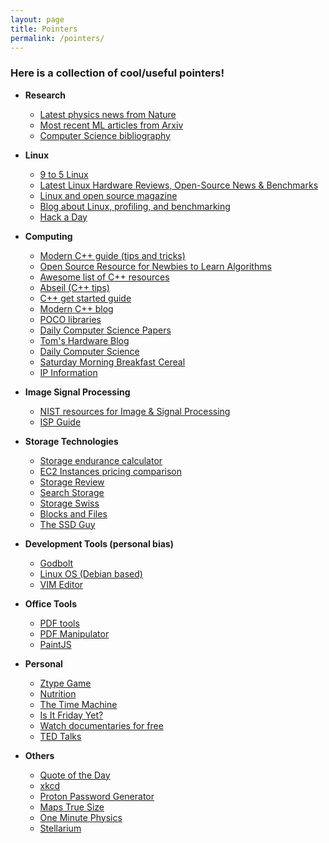 ```yaml
---
layout: page
title: Pointers 
permalink: /pointers/
---
```


### Here is a collection of cool/useful pointers!

- **Research**
  - [Latest physics news from Nature](https://www.nature.com/subjects/physics)
  - [Most recent ML articles from Arxiv](https://arxiv.org/list/stat.ML/recent)
  - [Computer Science bibliography](https://dblp.uni-trier.de/)

- **Linux**
  - [9 to 5 Linux](https://9to5linux.com/)
  - [Latest Linux Hardware Reviews, Open-Source News & Benchmarks](https://www.phoronix.com/)
  - [Linux and open source magazine](https://opensource.com)
  - [Blog about Linux, profiling, and benchmarking](http://www.brendangregg.com)
  - [Hack a Day](https://hackaday.com)

- **Computing**
  - [Modern C++ guide (tips and tricks)](https://stuartwheaton.com/blog/2020-06-14-c++11-guide/)
  - [Open Source Resource for Newbies to Learn Algorithms](https://github.com/TheAlgorithms)
  - [Awesome list of C++ resources](https://github.com/fffaraz/awesome-cpp?tab=readme-ov-file)
  - [Abseil (C++ tips)](https://abseil.io/)
  - [C++ get started guide](https://howistart.org/posts/cpp/1//)
  - [Modern C++ blog](https://www.modernescpp.com/)
  - [POCO libraries](https://pocoproject.org/pocopro.html#osp)
  - [Daily Computer Science Papers](https://pocoproject.org/pocopro.html#osp)
  - [Tom's Hardware Blog](https://www.tomshardware.com)
  - [Daily Computer Science](https://blog.acolyer.org)
  - [Saturday Morning Breakfast Cereal](https://www.smbc-comics.com)
  - [IP Information](https://ipleak.net)

- **Image Signal Processing**
  - [NIST resources for Image & Signal Processing](https://www.nist.gov/image-signal-processing)
  - [ISP Guide](https://github.com/mikeroyal/ISP-Guide)

- **Storage Technologies**
  - [Storage endurance calculator](../projects/endurance_calc)
  - [EC2 Instances pricing comparison](../projects/ec2_instance)
  - [Storage Review](https://www.storagereview.com/)
  - [Search Storage](https://searchstorage.techtarget.com/)
  - [Storage Swiss](https://storageswiss.com/)
  - [Blocks and Files](https://blocksandfiles.com/)
  - [The SSD Guy](https://thessdguy.com/)

- **Development Tools (personal bias)**
  - [Godbolt](https://godbolt.org/)
  - [Linux OS (Debian based)](Linux)
  - [VIM Editor](https://www.vim.org/)

- **Office Tools**
  - [PDF tools](https://www.pdfescape.com/)
  - [PDF Manipulator](https://www.pdfescape.com/online-pdf-editor/)
  - [PaintJS](https://jspaint.app)

- **Personal**
  - [Ztype Game](https://zty.pe/)
  - [Nutrition](https://www.eatthismuch.com)
  - [The Time Machine](https://wayback-api.archive.org)
  - [Is It Friday Yet?](https://adam-abed-abud.github.io/isitfridayyet)
  - [Watch documentaries for free](https://topdocumentaryfilms.com/)
  - [TED Talks](https://www.ted.com/)

- **Others**
  - [Quote of the Day](https://uplift.vercel.app/)
  - [xkcd](https://xkcd.com)
  - [Proton Password Generator](https://proton.me/pass/password-generator/)
  - [Maps True Size](https://thetruesize.com/)
  - [One Minute Physics](https://www.youtube.com/user/minutephysics/)
  - [Stellarium](https://stellarium-web.org/)
